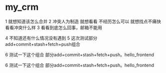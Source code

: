# my_crm
1
就想知道该怎么合并
2
冲突人为制造
就想看看
不经历怎么可以
就想找点不痛快
看看冲突什么样
3
看看到底怎么回事，邮箱不能用

4
不知道还有什么情况没有遇到
5
这次测试部分add+commit+stash+fetch+push组合

6
测试一下这个组合
部分add+commit+stash+fetch+push。hello_frontend

6
测试一下这个组合
部分add+commit+stash+fetch+push。hello_frontend